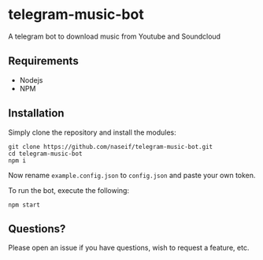 # telegram-music-bot

A telegram bot to download music from Youtube and Soundcloud

## Requirements

- Nodejs
- NPM


## Installation

Simply clone the repository and install the modules: 

```
git clone https://github.com/naseif/telegram-music-bot.git
cd telegram-music-bot
npm i
```
Now rename `example.config.json` to `config.json` and paste your own token.

To run the bot, execute the following:

```
npm start
```

## Questions?

Please open an issue if you have questions, wish to request a feature, etc.
